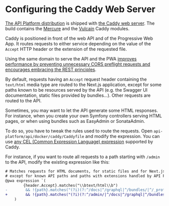 # Configuring the Caddy Web Server

[The API Platform distribution](index.md) is shipped with [the Caddy web server](https://caddyserver.com).
The build contains the [Mercure](../core/mercure.md) and the [Vulcain](https://vulcain.rocks) Caddy modules.

Caddy is positioned in front of the web API and of the Progressive Web App.
It routes requests to either service depending on the value of the `Accept` HTTP header or the extension
of the requested file.

Using the same domain to serve the API and the PWA [improves performance by preventing unnecessary CORS preflight requests
and encourages embracing the REST principles](https://dunglas.fr/2022/01/preventing-cors-preflight-requests-using-content-negotiation/).

By default, requests having an `Accept` request header containing the `text/html` media type are routed to the Next.js application,
except for some paths known to be resources served by the API (e.g. the Swagger UI documentation, static files provided by bundles...).
Other requests are routed to the API.

Sometimes, you may want to let the API generate some HTML responses.
For instance, when you create your own Symfony controllers serving HTML pages,
or when using bundles such as EasyAdmin or SonataAdmin.

To do so, you have to tweak the rules used to route the requests.
Open `api-platform/api/docker/caddy/Caddyfile` and modify the expression.
You can use [any CEL (Common Expression Language) expression](https://caddyserver.com/docs/caddyfile/matchers#expression) supported by Caddy.

For instance, if you want to route all requests to a path starting with `/admin` to the API, modify the existing expression like this:

```patch
# Matches requests for HTML documents, for static files and for Next.js files,
# except for known API paths and paths with extensions handled by API Platform
@pwa expression `(
        {header.Accept}.matches("\\btext/html\\b")
-        && !{path}.matches("(?i)(?:^/docs|^/graphql|^/bundles/|^/_profiler|^/_wdt|\\.(?:json|html$|csv$|ya?ml$|xml$))")
+        && !{path}.matches("(?i)(?:^/admin/|^/docs|^/graphql|^/bundles/|^/_profiler|^/_wdt|\\.(?:json|html$|csv$|ya?ml$|xml$))")
    )
```
